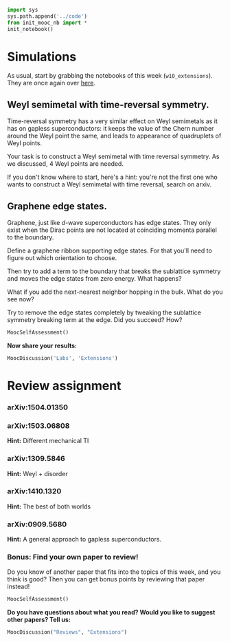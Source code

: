 ```python
import sys
sys.path.append('../code')
from init_mooc_nb import *
init_notebook()
```

# Simulations

As usual, start by grabbing the notebooks of this week (`w10_extensions`). They are once again over [here](http://tiny.cc/topocm_smc).

## Weyl semimetal with time-reversal symmetry.

Time-reversal symmetry has a very similar effect on Weyl semimetals as it has on gapless superconductors: it keeps the value of the Chern number around the Weyl point the same, and leads to appearance of quadruplets of Weyl points.

Your task is to construct a Weyl semimetal with time reversal symmetry. As we discussed, 4 Weyl points are needed.

If you don't know where to start, here's a hint: you're not the first one who wants to construct a Weyl semimetal with time reversal, search on arxiv.

## Graphene edge states.

Graphene, just like $d$-wave superconductors has edge states. They only exist when the Dirac points are not located at coinciding momenta parallel to the boundary.

Define a graphene ribbon supporting edge states. For that you'll need to figure out which orientation to choose.

Then try to add a term to the boundary that breaks the sublattice symmetry and moves the edge states from zero energy. What happens?

What if you add the next-nearest neighbor hopping in the bulk. What do you see now?

Try to remove the edge states completely by tweaking the sublattice symmetry breaking term at the edge. Did you succeed? How?


```python
MoocSelfAssessment()
```

**Now share your results:**


```python
MoocDiscussion('Labs', 'Extensions')
```

# Review assignment

### arXiv:1504.01350

### arXiv:1503.06808

**Hint:** Different mechanical TI

### arXiv:1309.5846

**Hint:** Weyl + disorder

### arXiv:1410.1320

**Hint:** The best of both worlds

### arXiv:0909.5680

**Hint:** A general approach to gapless superconductors.

### Bonus: Find your own paper to review!

Do you know of another paper that fits into the topics of this week, and you think is good?
Then you can get bonus points by reviewing that paper instead!


```python
MoocSelfAssessment()
```

**Do you have questions about what you read? Would you like to suggest other papers? Tell us:**


```python
MoocDiscussion("Reviews", "Extensions")
```
